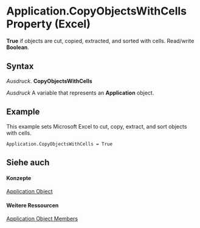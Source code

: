 
# Application.CopyObjectsWithCells Property (Excel)

 **True** if objects are cut, copied, extracted, and sorted with cells. Read/write **Boolean**.


## Syntax

 _Ausdruck_. **CopyObjectsWithCells**

 _Ausdruck_ A variable that represents an **Application** object.


## Example

This example sets Microsoft Excel to cut, copy, extract, and sort objects with cells.


```
Application.CopyObjectsWithCells = True
```


## Siehe auch


#### Konzepte


[Application Object](19b73597-5cf9-4f56-8227-b5211f657f6f.md)
#### Weitere Ressourcen


[Application Object Members](http://msdn.microsoft.com/library/4cb9ca42-8d07-cc9c-2d80-4eb9a5921e1e%28Office.15%29.aspx)